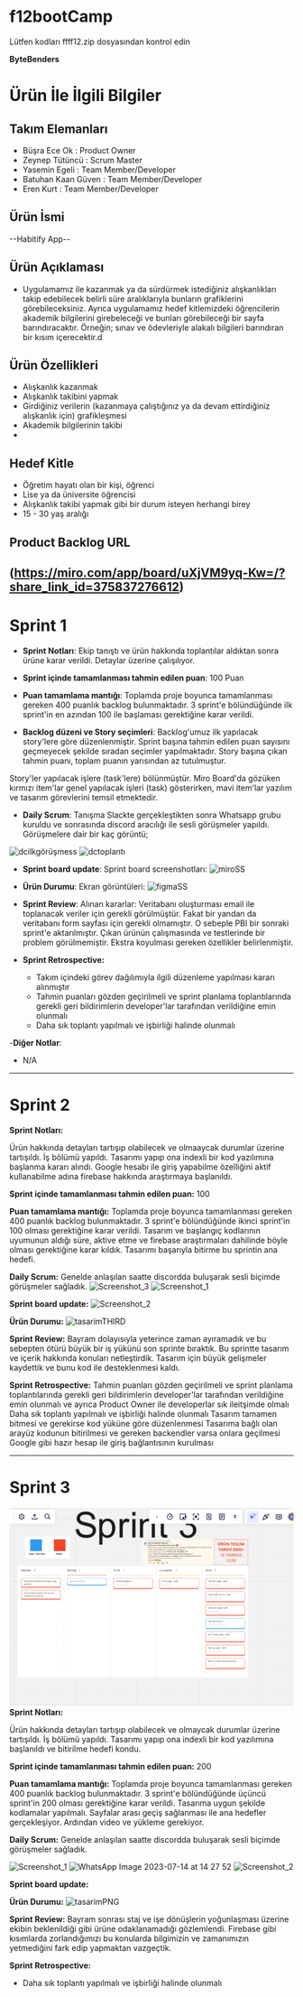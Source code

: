 # f12bootCamp
Lütfen kodları ffff12.zip dosyasından kontrol edin

**ByteBenders**

# Ürün İle İlgili Bilgiler

## Takım Elemanları

- Büşra Ece Ok : Product Owner
- Zeynep Tütüncü : Scrum Master
- Yasemin Egeli : Team Member/Developer
- Batuhan Kaan Güven : Team Member/Developer
- Eren Kurt : Team Member/Developer

## Ürün İsmi

--Habitify App--

## Ürün Açıklaması

- Uygulamamız ile kazanmak ya da sürdürmek istediğiniz alışkanlıkları takip edebilecek belirli süre aralıklarıyla bunların grafiklerini görebileceksiniz. Ayrıca uygulamamız hedef kitlemizdeki öğrencilerin akademik bilgilerini girebeleceği ve bunları görebileceği bir sayfa barındıracaktır. Örneğin; sınav ve ödevleriyle alakalı bilgileri barındıran bir kısım içerecektir.d

## Ürün Özellikleri

- Alışkanlık kazanmak
- Alışkanlık takibini yapmak
- Girdiğiniz verilerin (kazanmaya çalıştığınız ya da devam ettirdiğiniz alışkanlık için) grafikleşmesi
- Akademik bilgilerinin takibi
-

## Hedef Kitle

- Öğretim hayatı olan bir kişi, öğrenci
- Lise ya da üniversite öğrencisi
- Alışkanlık takibi yapmak gibi bir durum isteyen herhangi birey
- 15 - 30 yaş aralığı


## Product Backlog URL

(https://miro.com/app/board/uXjVM9yq-Kw=/?share_link_id=375837276612)
---

# Sprint 1

- **Sprint Notları**: Ekip tanıştı ve ürün hakkında toplantılar aldıktan sonra ürüne karar verildi. Detaylar üzerine çalışılıyor.

- **Sprint içinde tamamlanması tahmin edilen puan**: 100 Puan

- **Puan tamamlama mantığı**: Toplamda proje boyunca tamamlanması gereken 400 puanlık backlog bulunmaktadır. 3 sprint'e bölündüğünde ilk sprint'in en azından 100 ile başlaması gerektiğine karar verildi.

- **Backlog düzeni ve Story seçimleri**: Backlog'umuz ilk yapılacak story'lere göre düzenlenmiştir. Sprint başına tahmin edilen puan sayısını geçmeyecek şekilde sıradan seçimler yapılmaktadır. Story başına çıkan tahmin puanı, toplam puanın yarısından az tutulmuştur.

Story'ler yapılacak işlere (task'lere) bölünmüştür. Miro Board'da gözüken kırmızı item'lar genel yapılacak işleri (task) gösterirken, mavi item'lar yazılım ve tasarım görevlerini temsil etmektedir.

- **Daily Scrum**: Tanışma Slackte gerçekleştikten sonra Whatsapp grubu kuruldu ve sonrasında discord aracılığı ile sesli görüşmeler yapıldı. Görüşmelere dair bir kaç görüntü;

![dcilkgörüşmess](https://github.com/bbece/f12bootCamp/assets/76443131/ffcb3c2f-6810-4192-b133-b4278e4f0172)
![dctoplantı](https://github.com/bbece/f12bootCamp/assets/76443131/e380ea8f-74c0-423a-8c5f-4d24ccea1071)

- **Sprint board update**: Sprint board screenshotları:
  ![miroSS](https://github.com/bbece/f12bootCamp/assets/76443131/bd0fc895-777f-477e-8bdf-68a1ed13f0e6)

- **Ürün Durumu**: Ekran görüntüleri:
  ![figmaSS](https://github.com/bbece/f12bootCamp/assets/76443131/337958ae-b27c-40f8-b61a-518b6bccfe8e)

- **Sprint Review**:
  Alınan kararlar: Veritabanı oluşturması email ile toplanacak veriler için gerekli görülmüştür. Fakat bir yandan da veritabanı form sayfası için gerekli olmamıştır. O sebeple PBI bir sonraki sprint'e aktarılmıştır. Çıkan ürünün çalışmasında ve testlerinde bir problem görülmemiştir. Ekstra koyulması gereken özellikler belirlenmiştir.

- **Sprint Retrospective:**
    - Takım içindeki görev dağılımıyla ilgili düzenleme yapılması kararı alınmıştır
    - Tahmin puanları gözden geçirilmeli ve sprint planlama toplantılarında gerekli geri bildirimlerin developer'lar tarafından verildiğine emin olunmalı
    - Daha sık toplantı yapılmalı ve işbirliği halinde olunmalı


-**Diğer Notlar**:
- N/A

---

# Sprint 2

**Sprint Notları:**

Ürün hakkında detayları tartışıp olabilecek ve olmaaycak durumlar üzerine tartışıldı. İş bölümü yapıldı. Tasarımı yapıp ona indexli bir kod yazılımına başlanma kararı alındı. Google hesabı ile giriş yapabilme özelliğini aktif kullanabilme adına firebase hakkında araştırmaya başlanıldı.

**Sprint içinde tamamlanması tahmin edilen puan:**  100

**Puan tamamlama mantığı:** Toplamda proje boyunca tamamlanması gereken 400 puanlık backlog bulunmaktadır. 3 sprint'e bölündüğünde ikinci sprint'in 100 olması gerektiğine karar verildi. Tasarım ve başlangıç kodlarının uyumunun aldığı süre, aktive etme ve firebase araştırmaları dahilinde böyle olması gerektiğine karar kıldık. Tasarımı başarıyla bitirme bu sprintin ana hedefi.

**Daily Scrum:** Genelde anlaşılan saatte discordda buluşarak sesli biçimde görüşmeler sağladık.
![Screenshot_3](https://github.com/bbece/f12bootCamp/assets/76443131/3c542d11-227f-464b-a951-0f59850e24ae)
![Screenshot_1](https://github.com/bbece/f12bootCamp/assets/76443131/4710fb74-2c0e-45a3-81ab-77663b5c49bc)


**Sprint board update:**
![Screenshot_2](https://github.com/bbece/f12bootCamp/assets/76443131/339e39ee-8986-4c98-b645-08c072838d38)


**Ürün Durumu:**
![tasarimTHIRD](https://github.com/bbece/f12bootCamp/assets/76443131/a61def4c-358b-4eb9-a10f-b642349e9d06)

**Sprint Review:** Bayram dolayısıyla yeterince zaman ayıramadık ve bu sebepten ötürü büyük bir iş yükünü son sprinte bıraktık. Bu sprintte tasarım ve içerik hakkında konuları netleştirdik. Tasarım için büyük gelişmeler kaydettik ve bunu kod ile desteklenmesi kaldı.

**Sprint Retrospective:**
Tahmin puanları gözden geçirilmeli ve sprint planlama toplantılarında gerekli geri bildirimlerin developer'lar tarafından verildiğine emin olunmalı ve ayrıca Product Owner ile developerlar sık ileitşimde olmalı
Daha sık toplantı yapılmalı ve işbirliği halinde olunmalı
Tasarım tamamen bitmesi ve gerekirse kod yüküne göre düzenlenmesi
Tasarıma bağlı olan arayüz kodunun bitirilmesi ve gereken backendler varsa onlara geçilmesi
Google gibi hazır hesap ile giriş bağlantısının kurulması


---

# Sprint 3
![img.png](img.png)
**Sprint Notları:**

Ürün hakkında detayları tartışıp olabilecek ve olmaycak durumlar üzerine tartışıldı. İş bölümü yapıldı. Tasarımı yapıp ona indexli bir kod yazılımına başlanıldı ve bitirilme hedefi kondu.

**Sprint içinde tamamlanması tahmin edilen puan:**  200

**Puan tamamlama mantığı:** Toplamda proje boyunca tamamlanması gereken 400 puanlık backlog bulunmaktadır. 3 sprint'e bölündüğünde üçüncü sprint'in 200 olması gerektiğine karar verildi. Tasarıma uygun şekilde kodlamalar yapılmalı. Sayfalar arası geçiş sağlanması ile ana hedefler gerçekleşiyor. Ardından video ve yükleme gerekiyor.

**Daily Scrum:** Genelde anlaşılan saatte discordda buluşarak sesli biçimde görüşmeler sağladık.

![Screenshot_1](https://github.com/bbece/f12bootCamp/assets/76443131/eec611f2-9829-4317-880c-4a042924704f)
![WhatsApp Image 2023-07-14 at 14 27 52](https://github.com/bbece/f12bootCamp/assets/76443131/f6589117-fad0-46a5-9a5d-00576a5377ed)
![Screenshot_2](https://github.com/bbece/f12bootCamp/assets/76443131/100aaa0c-1330-4eab-abd6-892955b2ab71)


**Sprint board update:**


**Ürün Durumu:**
![tasarimPNG](https://github.com/bbece/f12bootCamp/assets/76443131/07fd7844-d155-4c2c-a6b4-87f15f2bac86)

**Sprint Review:** Bayram sonrası staj ve işe dönüşlerin yoğunlaşması üzerine ekibin beklenildiği gibi ürüne odaklanamadığı gözlemlendi. Firebase gibi kısımlarda zorlandığımızı bu konularda bilgimizin ve zamanımızın yetmediğini fark edip yapmaktan vazgeçtik.

**Sprint Retrospective:**
-  Daha sık toplantı yapılmalı ve işbirliği halinde olunmalı
